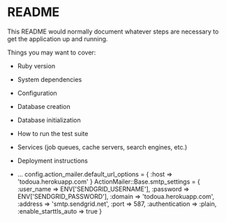 # README

This README would normally document whatever steps are necessary to get the
application up and running.

Things you may want to cover:

* Ruby version

* System dependencies

* Configuration

* Database creation

* Database initialization

* How to run the test suite

* Services (job queues, cache servers, search engines, etc.)

* Deployment instructions

* ...
config.action_mailer.default_url_options = { :host => 'todoua.herokuapp.com' }
  ActionMailer::Base.smtp_settings = {
    :user_name => ENV['SENDGRID_USERNAME'],
    :password => ENV['SENDGRID_PASSWORD'],
    :domain => 'todoua.herokuapp.com',
    :address => 'smtp.sendgrid.net',
    :port => 587,
    :authentication => :plain,
    :enable_starttls_auto => true
  }